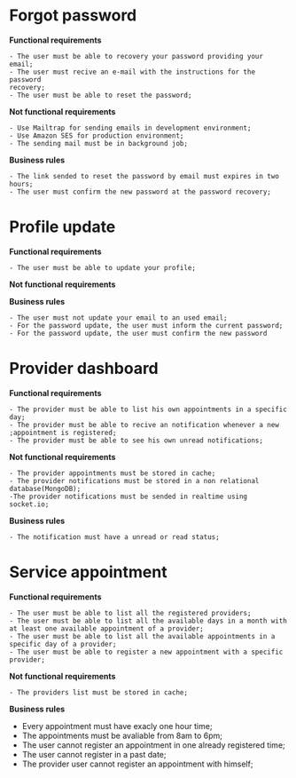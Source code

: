 # Forgot password
  **Functional requirements**

    - The user must be able to recovery your password providing your email;
    - The user must recive an e-mail with the instructions for the password
    recovery;
    - The user must be able to reset the password;


  **Not functional requirements**

    - Use Mailtrap for sending emails in development environment;
    - Use Amazon SES for production environment;
    - The sending mail must be in background job;

  **Business rules**

    - The link sended to reset the password by email must expires in two hours;
    - The user must confirm the new password at the password recovery;

# Profile update

  **Functional requirements**

    - The user must be able to update your profile;


  **Not functional requirements**


  **Business rules**

    - The user must not update your email to an used email;
    - For the password update, the user must inform the current password;
    - For the password update, the user must confirm the new password

# Provider dashboard

  **Functional requirements**

    - The provider must be able to list his own appointments in a specific day;
    - The provider must be able to recive an notification whenever a new ;appointment is registered;
    - The provider must be able to see his own unread notifications;

  **Not functional requirements**

    - The provider appointments must be stored in cache;
    - The provider notifications must be stored in a non relational database(MongoDB);
    -The provider notifications must be sended in realtime using socket.io;



  **Business rules**

    - The notification must have a unread or read status;



# Service appointment

  **Functional requirements**

    - The user must be able to list all the registered providers;
    - The user must be able to list all the available days in a month with at least one available appointment of a provider;
    - The user must be able to list all the available appointments in a specific day of a provider;
    - The user must be able to register a new appointment with a specific provider;

  **Not functional requirements**

    - The providers list must be stored in cache;


  **Business rules**

  - Every appointment must have exacly one hour time;
  - The appointments must be avaliable from 8am to 6pm;
  - The user cannot register an appointment in one already registered time;
  - The user cannot register in a past date;
  - The provider user cannot register an appointment with himself;







